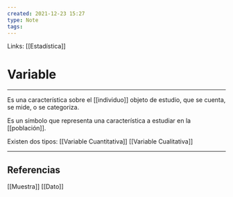 ```yaml
---
created: 2021-12-23 15:27
type: Note
tags:
---
```


Links: [[Estadística]]

# Variable
---

Es una característica sobre el [[individuo]] objeto de estudio, que se cuenta, se mide, o se categoriza.

Es un símbolo que representa una característica a estudiar en la [[población]].

Existen dos tipos:
[[Variable Cuantitativa]]
[[Variable Cualitativa]]

---

## Referencias
[[Muestra]]
[[Dato]]